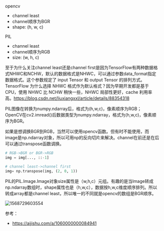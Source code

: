 opencv

- channel least
- channel顺序为BGR
- shape: (h, w, c)

PIL

- channel least
- channel顺序为RGB
- size: (w, h, c)



至于为什么关注channel least还是channel first是因为TensorFlow有两种数据格式NHWC和NCHW，默认的数据格式是NHWC，可以通过参数data_format指定数据格式。这个参数规定了 input Tensor 和 output Tensor 的排列方式。TensorFlow 为什么选择 NHWC 格式作为默认格式？因为早期开发都是基于 CPU，使用 NHWC 比 NCHW 稍快一些，NHWC 局部性更好，cache 利用率高。https://blog.csdn.net/liuxiangxxl/article/details/88354318



PIL图像在转换为numpy.ndarray后，格式为(h,w,c)，像素顺序为RGB；
OpenCV在cv2.imread()后数据类型为numpy.ndarray，格式为(h,w,c)，像素顺序为BGR。



如果是想调换BGR到RGB，当然可以使用opencv函数。但有时不能使用，而image是np.ndarray对象，所以可用np的反向切片来解决。channel在前还是在后可以通过transpose函数调换。

```python
# RGB->BGR or BGR->RGB
img = img[..., ::-1]

# channel least->channel first
img= np.transpose(img, (2, 0, 1))
```

PIL的PIL.Image.Image对象size属性是（w,h,c）元组。有趣的是当Image转成np.ndarray数组时，shape属性也是（h,w,c），数据按h,w,c维度顺序排列。所以转成array都是channel least，所以唯一的不同就是opencv的数组是BGR顺序。



![1568729603554](C:\Users\gfjiang\AppData\Roaming\Typora\typora-user-images\1568729603554.png)



参考：

- https://aijishu.com/a/1060000000084941

